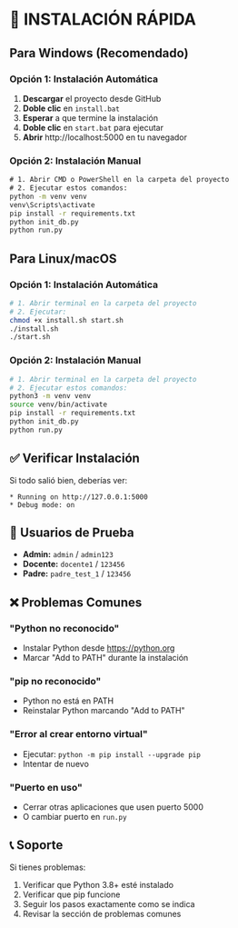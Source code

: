# 🚀 INSTALACIÓN RÁPIDA

## Para Windows (Recomendado)

### Opción 1: Instalación Automática
1. **Descargar** el proyecto desde GitHub
2. **Doble clic** en `install.bat`
3. **Esperar** a que termine la instalación
4. **Doble clic** en `start.bat` para ejecutar
5. **Abrir** http://localhost:5000 en tu navegador

### Opción 2: Instalación Manual
```cmd
# 1. Abrir CMD o PowerShell en la carpeta del proyecto
# 2. Ejecutar estos comandos:
python -m venv venv
venv\Scripts\activate
pip install -r requirements.txt
python init_db.py
python run.py
```

## Para Linux/macOS

### Opción 1: Instalación Automática
```bash
# 1. Abrir terminal en la carpeta del proyecto
# 2. Ejecutar:
chmod +x install.sh start.sh
./install.sh
./start.sh
```

### Opción 2: Instalación Manual
```bash
# 1. Abrir terminal en la carpeta del proyecto
# 2. Ejecutar estos comandos:
python3 -m venv venv
source venv/bin/activate
pip install -r requirements.txt
python init_db.py
python run.py
```

## ✅ Verificar Instalación

Si todo salió bien, deberías ver:
```
* Running on http://127.0.0.1:5000
* Debug mode: on
```

## 🔑 Usuarios de Prueba

- **Admin:** `admin` / `admin123`
- **Docente:** `docente1` / `123456`
- **Padre:** `padre_test_1` / `123456`

## ❌ Problemas Comunes

### "Python no reconocido"
- Instalar Python desde https://python.org
- Marcar "Add to PATH" durante la instalación

### "pip no reconocido"
- Python no está en PATH
- Reinstalar Python marcando "Add to PATH"

### "Error al crear entorno virtual"
- Ejecutar: `python -m pip install --upgrade pip`
- Intentar de nuevo

### "Puerto en uso"
- Cerrar otras aplicaciones que usen puerto 5000
- O cambiar puerto en `run.py`

## 📞 Soporte

Si tienes problemas:
1. Verificar que Python 3.8+ esté instalado
2. Verificar que pip funcione
3. Seguir los pasos exactamente como se indica
4. Revisar la sección de problemas comunes 
